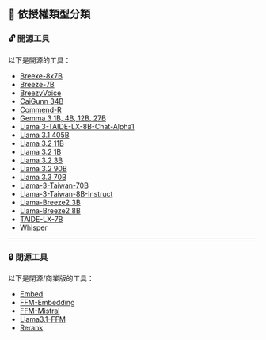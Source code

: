 ## 📜 依授權類型分類

<h3 id="opensource">🔓 開源工具</h3>

以下是開源的工具：

- [Breexe-8x7B](../../tools/model.md#breexe-8x7b)
- [Breeze-7B](../../tools/model.md#breeze-7b)
- [BreezyVoice](../../tools/model.md#breezyvoice)
- [CaiGunn 34B](../../tools/model.md#caigunn-34b)
- [Commend-R](../../tools/model.md#commend-r)
- [Gemma 3 1B, 4B, 12B, 27B](../../tools/model.md#gemma-3-1b-4b-12b-27b)
- [Llama 3-TAIDE-LX-8B-Chat-Alpha1](../../tools/model.md#llama-3-taide-lx-8b-chat-alpha1)
- [Llama 3.1 405B](../../tools/model.md#llama-3-1-405b)
- [Llama 3.2 11B](../../tools/model.md#llama-3-2-11b)
- [Llama 3.2 1B](../../tools/model.md#llama-3-2-1b)
- [Llama 3.2 3B](../../tools/model.md#llama-3-2-3b)
- [Llama 3.2 90B](../../tools/model.md#llama-3-2-90b)
- [Llama 3.3 70B](../../tools/model.md#llama-3-3-70b)
- [Llama-3-Taiwan-70B](../../tools/model.md#llama-3-taiwan-70b)
- [Llama-3-Taiwan-8B-Instruct](../../tools/model.md#llama-3-taiwan-8b-instruct)
- [Llama-Breeze2 3B](../../tools/model.md#llama-breeze2-3b)
- [Llama-Breeze2 8B](../../tools/model.md#llama-breeze2-8b)
- [TAIDE-LX-7B](../../tools/model.md#taide-lx-7b)
- [Whisper](../../tools/model.md#whisper)

---

<h3 id="closedsource">🔒 閉源工具</h3>

以下是閉源/商業版的工具：

- [Embed](../../tools/model.md#embed)
- [FFM-Embedding](../../tools/model.md#ffm-embedding)
- [FFM-Mistral](../../tools/model.md#ffm-mistral)
- [Llama3.1-FFM](../../tools/model.md#llama3-1-ffm)
- [Rerank](../../tools/model.md#rerank)
